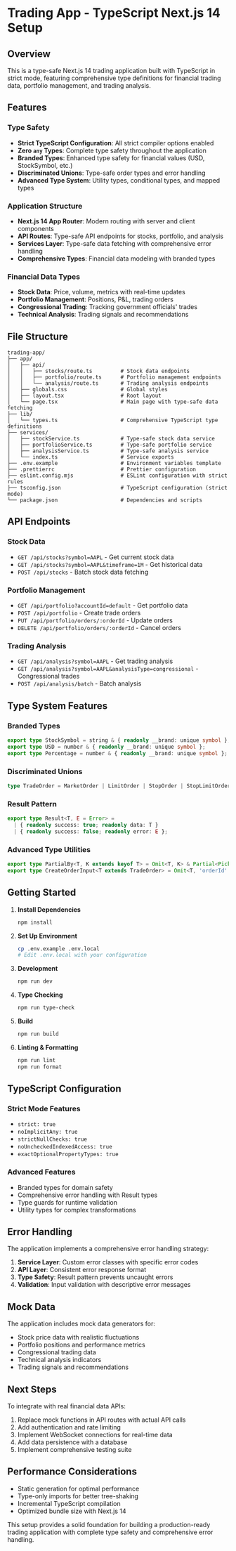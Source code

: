 # Trading App - TypeScript Next.js 14 Setup

## Overview

This is a type-safe Next.js 14 trading application built with TypeScript in strict mode, featuring comprehensive type definitions for financial trading data, portfolio management, and trading analysis.

## Features

### Type Safety
- **Strict TypeScript Configuration**: All strict compiler options enabled
- **Zero `any` Types**: Complete type safety throughout the application
- **Branded Types**: Enhanced type safety for financial values (USD, StockSymbol, etc.)
- **Discriminated Unions**: Type-safe order types and error handling
- **Advanced Type System**: Utility types, conditional types, and mapped types

### Application Structure
- **Next.js 14 App Router**: Modern routing with server and client components
- **API Routes**: Type-safe API endpoints for stocks, portfolio, and analysis
- **Services Layer**: Type-safe data fetching with comprehensive error handling
- **Comprehensive Types**: Financial data modeling with branded types

### Financial Data Types
- **Stock Data**: Price, volume, metrics with real-time updates
- **Portfolio Management**: Positions, P&L, trading orders
- **Congressional Trading**: Tracking government officials' trades
- **Technical Analysis**: Trading signals and recommendations

## File Structure

```
trading-app/
├── app/
│   ├── api/
│   │   ├── stocks/route.ts         # Stock data endpoints
│   │   ├── portfolio/route.ts      # Portfolio management endpoints
│   │   └── analysis/route.ts       # Trading analysis endpoints
│   ├── globals.css                 # Global styles
│   ├── layout.tsx                  # Root layout
│   └── page.tsx                    # Main page with type-safe data fetching
├── lib/
│   └── types.ts                    # Comprehensive TypeScript type definitions
├── services/
│   ├── stockService.ts             # Type-safe stock data service
│   ├── portfolioService.ts         # Type-safe portfolio service
│   ├── analysisService.ts          # Type-safe analysis service
│   └── index.ts                    # Service exports
├── .env.example                    # Environment variables template
├── .prettierrc                     # Prettier configuration
├── eslint.config.mjs               # ESLint configuration with strict rules
├── tsconfig.json                   # TypeScript configuration (strict mode)
└── package.json                    # Dependencies and scripts
```

## API Endpoints

### Stock Data
- `GET /api/stocks?symbol=AAPL` - Get current stock data
- `GET /api/stocks?symbol=AAPL&timeframe=1M` - Get historical data
- `POST /api/stocks` - Batch stock data fetching

### Portfolio Management
- `GET /api/portfolio?accountId=default` - Get portfolio data
- `POST /api/portfolio` - Create trade orders
- `PUT /api/portfolio/orders/:orderId` - Update orders
- `DELETE /api/portfolio/orders/:orderId` - Cancel orders

### Trading Analysis
- `GET /api/analysis?symbol=AAPL` - Get trading analysis
- `GET /api/analysis?symbol=AAPL&analysisType=congressional` - Congressional trades
- `POST /api/analysis/batch` - Batch analysis

## Type System Features

### Branded Types
```typescript
export type StockSymbol = string & { readonly __brand: unique symbol };
export type USD = number & { readonly __brand: unique symbol };
export type Percentage = number & { readonly __brand: unique symbol };
```

### Discriminated Unions
```typescript
type TradeOrder = MarketOrder | LimitOrder | StopOrder | StopLimitOrder;
```

### Result Pattern
```typescript
export type Result<T, E = Error> =
  | { readonly success: true; readonly data: T }
  | { readonly success: false; readonly error: E };
```

### Advanced Type Utilities
```typescript
export type PartialBy<T, K extends keyof T> = Omit<T, K> & Partial<Pick<T, K>>;
export type CreateOrderInput<T extends TradeOrder> = Omit<T, 'orderId' | 'status' | 'createdAt' | 'updatedAt'>;
```

## Getting Started

1. **Install Dependencies**
   ```bash
   npm install
   ```

2. **Set Up Environment**
   ```bash
   cp .env.example .env.local
   # Edit .env.local with your configuration
   ```

3. **Development**
   ```bash
   npm run dev
   ```

4. **Type Checking**
   ```bash
   npm run type-check
   ```

5. **Build**
   ```bash
   npm run build
   ```

6. **Linting & Formatting**
   ```bash
   npm run lint
   npm run format
   ```

## TypeScript Configuration

### Strict Mode Features
- `strict: true`
- `noImplicitAny: true`
- `strictNullChecks: true`
- `noUncheckedIndexedAccess: true`
- `exactOptionalPropertyTypes: true`

### Advanced Features
- Branded types for domain safety
- Comprehensive error handling with Result types
- Type guards for runtime validation
- Utility types for complex transformations

## Error Handling

The application implements a comprehensive error handling strategy:

1. **Service Layer**: Custom error classes with specific error codes
2. **API Layer**: Consistent error response format
3. **Type Safety**: Result pattern prevents uncaught errors
4. **Validation**: Input validation with descriptive error messages

## Mock Data

The application includes mock data generators for:
- Stock price data with realistic fluctuations
- Portfolio positions and performance metrics
- Congressional trading data
- Technical analysis indicators
- Trading signals and recommendations

## Next Steps

To integrate with real financial data APIs:

1. Replace mock functions in API routes with actual API calls
2. Add authentication and rate limiting
3. Implement WebSocket connections for real-time data
4. Add data persistence with a database
5. Implement comprehensive testing suite

## Performance Considerations

- Static generation for optimal performance
- Type-only imports for better tree-shaking
- Incremental TypeScript compilation
- Optimized bundle size with Next.js 14

This setup provides a solid foundation for building a production-ready trading application with complete type safety and comprehensive error handling.